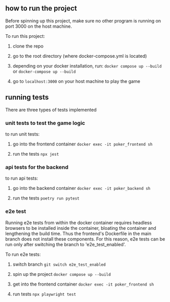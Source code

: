 ## how to run the project
Before spinning up this project, make sure no other program is running on port 3000 on the host machine.

To run this project:
1. clone the repo
2. go to the root directory (where docker-compose.yml is located)
3. depending on your docker installation, run: 
```docker compose up --build```
or 
```docker-compose up --build```

4. go to ```localhost:3000``` on your host machine to play the game


## running tests
There are three types of tests implemented

### unit tests to test the game logic
to run unit tests:

1. go into the frontend container
```docker exec -it poker_frontend sh```

2. run the tests
```npx jest```

### api tests for the backend
to run api tests:

1. go into the backend container
```docker exec -it poker_backend sh```

2. run the tests
```poetry run pytest```

### e2e test
Running e2e tests from within the docker container requires headless browsers to be installed inside the container, bloating the container and lengthening the build time. Thus the frontend's Dockerfile in the main branch does not install these components. For this reason, e2e tests can be run only after switching the branch to 'e2e_test_enabled'.

To run e2e tests:

1. switch branch
```git switch e2e_test_enabled```

2. spin up the project
```docker compose up --build```

3. get into the frontend container
```docker exec -it poker_frontend sh```

4. run tests
```npx playwright test```